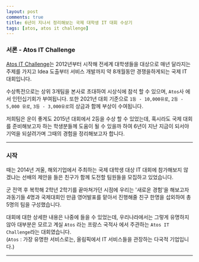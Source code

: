 ```yaml
---
layout: post
comments: true
title: 6년이 지나서 정리해보는 국제 대학생 IT 대회 수상기
tags: [atos, atos it challenge]
---
```


### 서론 - Atos IT Challenge 
  
[Atos IT Challenge](https://www.atositchallenge.net/)는 2012년부터 시작해 전세계 대학생들을 대상으로 매년 달라지는 주제를 가지고 Idea 도출부터 서비스 개발까지 약 8개월동안 경쟁을하게되는 국제 IT 대회입니다.

수상특전으로는 상위 3개팀을 본사로 초대하여 시상식에 참석 할 수 있으며, `Atos`사 에서 인턴십기회가 부여됩니다. 또한 2021년 대회 기준으로 `1등 - 10,000유로`, `2등 - 5,000 유로`, `3등 - 3,000유로`의 상금과 함께 부상이 수여됩니다.

저희팀은 운이 좋게도 2015년 대회에서 2등을 수상 할 수 있었는데, 혹시라도 국제 대회를 준비해보고자 하는 학생분들께 도움이 될 수 있을까 하여 6년이 지난 지금이 되서야 기억을 되살려가며 그때의 경험을 정리해보고자 합니다. 

---

### 시작

때는 2014년 겨울, 해외기업에서 주최하는 국제 대학생 대상 IT 대회에 참가해보지 않겠냐는 선배의 제안을 들은 친구가 함께 도전할 팀원들을 모집하고 있었습니다.  

군 전역 후 복학해 2학년 2학기를 끝마쳐가던 시점에 우리는 '새로운 경험'을 해보고자 과동기들 4명과 국제대회인 만큼 영어발표를 맡아서 진행해줄 친구 한명을 섭외하여 총 5명의 팀을 구성했습니다.

대회에 대한 상세한 내용은 나중에 들을 수 있었는데, 우리나라에서는 그렇게 유명하지 않아 대부분은 모르고 계실 `Atos` 라는 프랑스 국적사 에서 주관하는 `Atos IT Challenge`라는 대회였습니다.  
(`Atos` : 가장 유명한 서비스로는, 올림픽에서 IT 서비스들을 관장하는 다국적 기업입니다.)




---

### 
